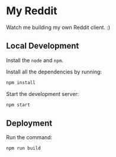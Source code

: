 # My Reddit

Watch me building my own Reddit client. :)

## Local Development

Install the `node` and `npm`.

Install all the dependencies by running:

```bash
npm install
```

Start the development server:

```bash
npm start
```

## Deployment

Run the command:

```bash
npm run build
```
